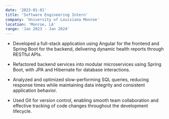 ```yaml
---
date: '2023-01-01'
title: 'Software Engineering Intern'
company: 'University of Louisiana Monroe'
location: 'Monroe, LA'
range: 'Jan 2023 - Jan 2024'
---
```


- Developed a full-stack application using Angular for the frontend and Spring Boot for the backend, delivering dynamic health reports through RESTful APIs.

- Refactored backend services into modular microservices using Spring Boot, with JPA and Hibernate for database interactions.

- Analyzed and optimized slow-performing SQL queries, reducing response times while maintaining data integrity and consistent application behavior.

- Used Git for version control, enabling smooth team collaboration and effective tracking of code changes throughout the development lifecycle.
